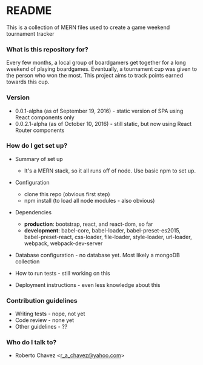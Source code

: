 # README #

This is a collection of MERN files used to create a game weekend tournament tracker

### What is this repository for? ###

Every few months, a local group of boardgamers get together for a long weekend of playing boardgames. 
Eventually, a tournament cup was given to the person who won the most. This project aims to track points 
earned towards this cup.

### Version ###
* 0.0.1-alpha (as of September 19, 2016) - static version of SPA using React components only
* 0.0.2.1-alpha (as of October 10, 2016) -  still static, but now using React Router components

### How do I get set up? ###

* Summary of set up
    * It's a MERN stack, so it all runs off of node. Use basic npm to set up.
* Configuration
    * clone this repo (obvious first step)
    * npm install (to load all node modules - also obvious) 
* Dependencies
    * **production**: bootstrap, react, and react-dom, so far
    * **development**: babel-core, babel-loader, babel-preset-es2015, babel-preset-react,
    css-loader, file-loader, style-loader, url-loader, webpack, webpack-dev-server 

* Database configuration - no database yet. Most likely a mongoDB collection
* How to run tests - still working on this
* Deployment instructions - even less knowledge about this

### Contribution guidelines ###

* Writing tests - nope, not yet
* Code review - none yet
* Other guidelines - ??

### Who do I talk to? ###

* Roberto Chavez <[r_a_chavez@yahoo.com](mailto:r_a_chavez@yahoo.com)>